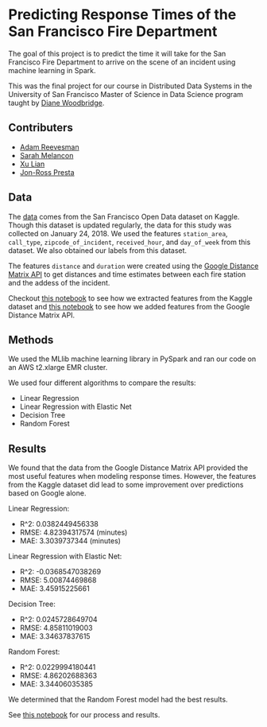 # Predicting Response Times of the San Francisco Fire Department

The goal of this project is to predict the time it will take for the San Francisco Fire Department to arrive on the scene of an incident using machine learning in Spark.

This was the final project for our course in Distributed Data Systems in the University of San Francisco Master of Science in Data Science program taught by [Diane Woodbridge](https://github.com/dianewoodbridge).

## Contributers

- [Adam Reevesman](https://github.com/areevesman)
- [Sarah Melancon](https://github.com/smelancon)
- [Xu Lian](https://github.com/xulianrenzoku)
- [Jon-Ross Presta](https://github.com/jrpresta)

## Data

The [data](https://www.kaggle.com/datasf/san-francisco) comes from the San Francisco Open Data dataset on Kaggle. Though this dataset is updated regularly, the data for this study was collected on January 24, 2018. We used the features `station_area`, `call_type`, `zipcode_of_incident`, `received_hour`, and `day_of_week` from this dataset. We also obtained our labels from this dataset.

The features `distance` and `duration` were created using the [Google Distance Matrix API](https://developers.google.com/maps/documentation/distance-matrix/intro) to get distances and time estimates between each fire station and the addess of the incident.

Checkout [this notebook](/notebooks/data_prep.ipynb) to see how we extracted features from the Kaggle dataset and [this notebook](/notebooks/google_routes_data_prep.ipynb) to see how we added features from the Google Distance Matrix API.

## Methods

We used the MLlib machine learning library in PySpark and ran our code on an AWS t2.xlarge EMR cluster.

We used four different algorithms to compare the results:
- Linear Regression
- Linear Regression with Elastic Net
- Decision Tree
- Random Forest

## Results

We found that the data from the Google Distance Matrix API provided the most useful features when modeling response times. However, the features from the Kaggle dataset did lead to some improvement over predictions based on Google alone.

Linear Regression: 
- R^2:  0.0382449456338
- RMSE: 4.82394317574 (minutes)
- MAE: 3.3039737344 (minutes)

Linear Regression with Elastic Net:
- R^2:  -0.0368547038269
- RMSE: 5.00874469868
- MAE: 3.45915225661

Decision Tree:
- R^2:  0.0245728649704
- RMSE: 4.85811019003
- MAE: 3.34637837615

Random Forest:
- R^2:  0.0229994180441
- RMSE: 4.86202688363
- MAE: 3.34406035385

We determined that the Random Forest model had the best results.

See [this notebook](/notebooks/modeling.ipynb) for our process and results.

